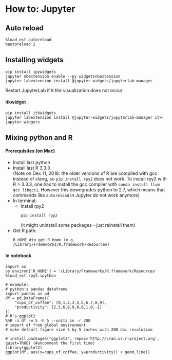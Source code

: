 # How to: Jupyter

## Auto reload  
```
%load_ext autoreload 
%autoreload 2
```

## Installing widgets
```
pip install ipywidgets
jupyter nbextension enable --py widgetsnbextension
jupyter labextension install @jupyter-widgets/jupyterlab-manager  
```
Restart JupyterLab if it the visualization does not occur


#### itkwidget
```
pip install itkwidgets
jupyter labextension install @jupyter-widgets/jupyterlab-manager itk-jupyter-widgets
```

## Mixing python and R 

#### Prerequisites (on Mac)
- Install last python  
- Install last R 3.3.3   
  (Note on Dec 11, 2018: the older versions of R are compiled with gcc instead of clang, so `pip install rpy2` does not work. To install rpy2 with R > 3.3.3, one has to install the gcc compiler with `conda install llvm gcc libgcc1`. However this downgrades python to 2.7, which means that commands like `autoreload` in Jupyter do not work anymore)
- In terminal:
  - Install rpy2
    ```
    pip install rpy2
    ```
    (it might uninstall some packages - just reinstall them)
- Get R path:  
    ```
    R HOME #to get R home (e.g. /Library/Frameworks/R.framework/Resources)
    ```
  
#### In notebook
```
import os
os.environ['R_HOME'] = '/Library/Frameworks/R.framework/Resources'
%load_ext rpy2.ipython

# example:
# python's pandas dataframe
import pandas as pd
df = pd.DataFrame({
    "cups_of_coffee": [0,1,2,3,4,5,6,7,8,9],
    "productivity": [2,5,6,8,9,8,0,1,0,-1]
})
# R's ggplot2
%%R -i df -w 5 -h 5 --units in -r 200
# import df from global environment
# make default figure size 5 by 5 inches with 200 dpi resolution

# install.packages("ggplot2", repos='http://cran.us.r-project.org', quiet=TRUE) (#uncomment the first time)
library(ggplot2)
ggplot(df, aes(x=cups_of_coffee, y=productivity)) + geom_line()
```
 


